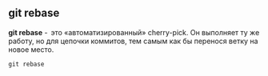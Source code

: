 ## git rebase

**git rebase** -  это «автоматизированный» cherry-pick. 
Он выполняет ту же работу, но для цепочки коммитов, тем самым как бы перенося ветку на новое место.

```bash=
git rebase
```
